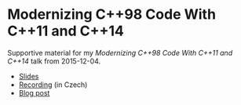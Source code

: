 Modernizing C++98 Code With C++11 and C++14
===========================================

Supportive material for my *Modernizing C++98 Code With C++11 and C++14* talk from 2015-12-04.

* [Slides](https://github.com/s3rvac/talks/raw/master/2015-12-04-Modernizing-Cpp98-Code-With-Cpp11-and-Cpp14/slides.pdf)
* [Recording](https://www.youtube.com/watch?v=ejmsyCeIpC4) (in Czech)
* [Blog post](https://blog.petrzemek.net/2014/12/07/improving-cpp98-code-with-cpp11/)
